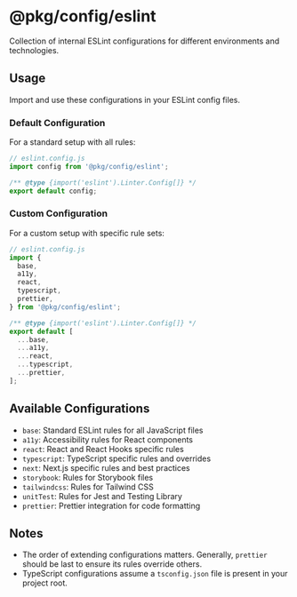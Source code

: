# @pkg/config/eslint

Collection of internal ESLint configurations for different environments and technologies.

## Usage

Import and use these configurations in your ESLint config files.

### Default Configuration

For a standard setup with all rules:

```js
// eslint.config.js
import config from '@pkg/config/eslint';

/** @type {import('eslint').Linter.Config[]} */
export default config;
```

### Custom Configuration

For a custom setup with specific rule sets:

```js
// eslint.config.js
import {
  base,
  a11y,
  react,
  typescript,
  prettier,
} from '@pkg/config/eslint';

/** @type {import('eslint').Linter.Config[]} */
export default [
  ...base,
  ...a11y,
  ...react,
  ...typescript,
  ...prettier,
];
```

## Available Configurations

- `base`: Standard ESLint rules for all JavaScript files
- `a11y`: Accessibility rules for React components
- `react`: React and React Hooks specific rules
- `typescript`: TypeScript specific rules and overrides
- `next`: Next.js specific rules and best practices
- `storybook`: Rules for Storybook files
- `tailwindcss`: Rules for Tailwind CSS
- `unitTest`: Rules for Jest and Testing Library
- `prettier`: Prettier integration for code formatting

## Notes

- The order of extending configurations matters. Generally, `prettier` should be last to ensure its rules override others.
- TypeScript configurations assume a `tsconfig.json` file is present in your project root.
